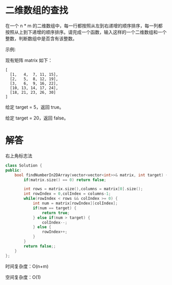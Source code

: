 # 二维数组的查找

在一个 n * m 的二维数组中，每一行都按照从左到右递增的顺序排序，每一列都按照从上到下递增的顺序排序。请完成一个函数，输入这样的一个二维数组和一个整数，判断数组中是否含有该整数。

 

示例:

现有矩阵 matrix 如下：

```
[
  [1,   4,  7, 11, 15],
  [2,   5,  8, 12, 19],
  [3,   6,  9, 16, 22],
  [10, 13, 14, 17, 24],
  [18, 21, 23, 26, 30]
]
```

给定 target = 5，返回 true。

给定 target = 20，返回 false。

# 解答

右上角标志法

```C++
class Solution {
public:
    bool findNumberIn2DArray(vector<vector<int>>& matrix, int target) {
        if(matrix.size() == 0) return false;

        int rows = matrix.size(),columns = matrix[0].size();
        int rowIndex = 0,colIndex = columns-1;
        while(rowIndex < rows && colIndex >= 0) {
            int num = matrix[rowIndex][colIndex];
            if(num == target) {
                return true;
            } else if(num > target) {
                colIndex--;
            } else {
                rowIndex++;
            }
        }
        return false;;
    }
};
```
时间复杂度：O(n+m)

空间复杂度：O(1)


